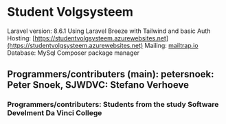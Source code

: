# Student Volgsysteem
Laravel version: 8.6.1
Using Laravel Breeze with Tailwind and basic Auth
Hosting: [https://studentvolgsysteem.azurewebsites.net](https://studentvolgsysteem.azurewebsites.net)
Mailing: [mailtrap.io](mailtrap.io)
Database: MySql 
Composer package manager

## Programmers/contributers (main): petersnoek: Peter Snoek, SJWDVC: Stefano Verhoeve
### Programmers/contributers: Students from the study Software Develment Da Vinci College


